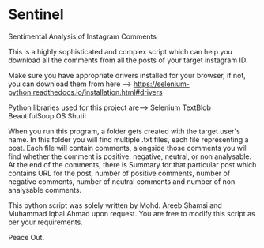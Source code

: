 # Sentinel
Sentimental Analysis of Instagram Comments

This is a highly sophisticated and complex script which can help you download all the 
comments from all the posts of your target instagram ID.

Make sure you have appropriate drivers installed for your browser, if not, you can download them from here -->
https://selenium-python.readthedocs.io/installation.html#drivers

Python libraries used for this project are-->
Selenium
TextBlob
BeautifulSoup
OS
Shutil

When you run this program, a folder gets created with the target user's name. In this folder you will
find multiple .txt files, each file representing a post. Each file will contain comments, alongside those
comments you will find whether the comment is positive, negative, neutral, or non analysable.
At the end of the comments, there is Summary for that particular post which contains URL for the post,
number of positive comments, number of negative comments, number of neutral comments and number
of non analysable comments.

This python script was solely written by Mohd. Areeb Shamsi and Muhammad Iqbal Ahmad upon request.
You are free to modify this script as per your requirements.

Peace Out.
